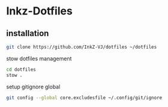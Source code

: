 # Inkz-Dotfiles

## installation

```bash
git clone https://github.com/InkZ-VJ/dotfiles ~/dotfiles
```

stow dotfiles management

```bash
cd dotfiles
stow .
```

setup gitignore global

```bash
git config --global core.excludesfile ~/.config/git/ignore
```
